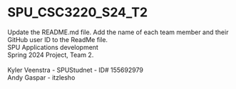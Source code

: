 # SPU_CSC3220_S24_T2

Update the README.md file. Add the name of each team member and their GitHub user ID to the ReadMe file.\
SPU Applications development\
Spring 2024 Project, Team 2.\
\
Kyler Veenstra - SPUStudnet - ID# 155692979\
Andy Gaspar - itzlesho
